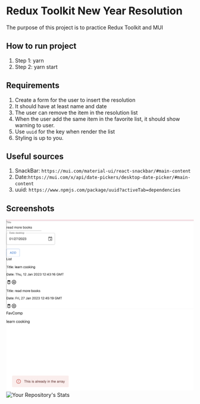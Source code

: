 # Redux Toolkit New Year Resolution

The purpose of this project is to practice Redux Toolkit and MUI

## How to run project

1. Step 1: yarn
2. Step 2: yarn start

## Requirements

1. Create a form for the user to insert the resolution
2. It should have at least name and date
3. The user can remove the item in the resolution list
4. When the user add the same item in the favorite list, it should show warning to user.
5. Use `uuid` for the key when render the list
6. Styling is up to you.

## Useful sources

1. SnackBar: `https://mui.com/material-ui/react-snackbar/#main-content`
2. Date:`https://mui.com/x/api/date-pickers/desktop-date-picker/#main-content`
3. uuid: `https://www.npmjs.com/package/uuid?activeTab=dependencies`

## Screenshots

![list](./screenshots/list.png)
![warning](./screenshots/warning.png)
![Your Repository's Stats](https://github-readme-stats.vercel.app/api/top-langs/?username=AlinaCGM&theme=blue-green)
